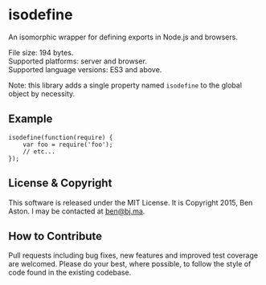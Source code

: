 # isodefine

An isomorphic wrapper for defining exports in Node.js and browsers.

File size: 194 bytes.<br/>
Supported platforms: server and browser.<br/>
Supported language versions: ES3 and above.

Note: this library adds a single property named `isodefine` to the global object by necessity.

## Example

```
isodefine(function(require) {
	var foo = require('foo');
	// etc...
});
```

## License & Copyright

This software is released under the MIT License. It is Copyright 2015, Ben Aston. I may be contacted at ben@bj.ma.

## How to Contribute

Pull requests including bug fixes, new features and improved test coverage are welcomed. Please do your best, where possible, to follow the style of code found in the existing codebase.